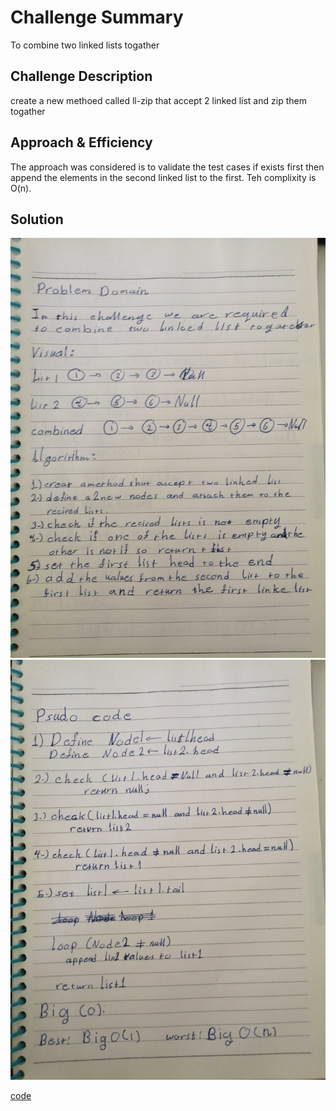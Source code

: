 # Challenge Summary

To combine two linked lists togather

## Challenge Description

create a new methoed called ll-zip that accept 2 linked list and zip them togather

## Approach & Efficiency

The approach was considered is to validate the test cases if exists first then append the elements in the second linked list to the first.
Teh complixity is O(n).

## Solution

![linked list 3](https://github.com/anassawalha95/data-structures-and-algorithms/blob/main/assests/ll-zip1.jpg)
![linked list 3](https://github.com/anassawalha95/data-structures-and-algorithms/blob/main/assests/ll-zip2.jpg)

[code](https://github.com/anassawalha95/data-structures-and-algorithms/tree/main/challenges/ll-zip)

